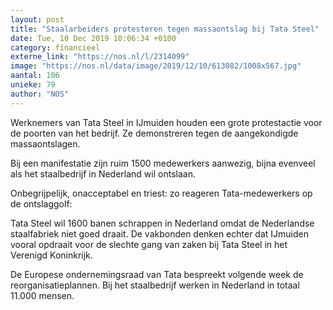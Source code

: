 ```yaml
---
layout: post
title: "Staalarbeiders protesteren tegen massaontslag bij Tata Steel"
date: Tue, 10 Dec 2019 10:06:34 +0100
category: financieel
externe_link: "https://nos.nl/l/2314099"
image: "https://nos.nl/data/image/2019/12/10/613082/1008x567.jpg"
aantal: 106
unieke: 79
author: "NOS"
---
```


<p>Werknemers van Tata Steel in IJmuiden houden een grote protestactie voor de poorten van het bedrijf. Ze demonstreren tegen de aangekondigde massaontslagen.</p>
<p>Bij een manifestatie zijn ruim 1500 medewerkers aanwezig, bijna evenveel als het staalbedrijf in Nederland wil ontslaan. </p>
<p>Onbegrijpelijk, onacceptabel en triest: zo reageren Tata-medewerkers op de ontslaggolf:</p>
<p>Tata Steel wil 1600 banen schrappen in Nederland omdat de Nederlandse staalfabriek niet goed draait. De vakbonden denken echter dat IJmuiden vooral opdraait voor de slechte gang van zaken bij Tata Steel in het Verenigd Koninkrijk.</p>
<p>De Europese ondernemingsraad van Tata bespreekt volgende week de reorganisatieplannen. Bij het staalbedrijf werken in Nederland in totaal 11.000 mensen.</p>
